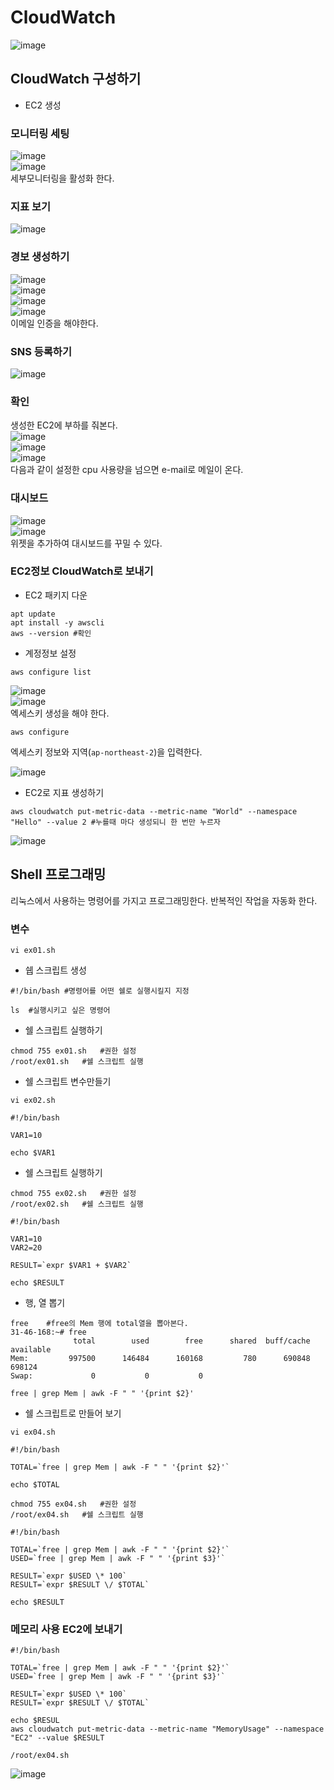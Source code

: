 # CloudWatch
![image](./image/cloudwatch/1.png)<br/>

## CloudWatch 구성하기
- EC2 생성

### 모니터링 세팅
![image](./image/cloudwatch/2.png)<br/>
![image](./image/cloudwatch/3.png)<br/>
세부모니터링을 활성화 한다.<br/>

### 지표 보기
![image](./image/cloudwatch/4.png)<br/>

### 경보 생성하기

![image](./image/cloudwatch/6.png)<br/>
![image](./image/cloudwatch/7.png)<br/>
![image](./image/cloudwatch/9.png)<br/>
![image](./image/cloudwatch/10.png)<br/>
이메일 인증을 해야한다.<br/>

### SNS 등록하기
![image](./image/cloudwatch/8.png)<br/>


### 확인
생성한 EC2에 부하를 줘본다.<br/>
![image](./image/cloudwatch/11.png)<br/>
![image](./image/cloudwatch/12.png)<br/>
![image](./image/cloudwatch/13.png)<br/>
다음과 같이 설정한 cpu 사용량을 넘으면 e-mail로 메일이 온다.<br/>


###  대시보드
![image](./image/cloudwatch/14.png)<br/>
![image](./image/cloudwatch/15.png)<br/>
위젯을 추가하여 대시보드를 꾸밀 수 있다.<br/>

### EC2정보 CloudWatch로 보내기

- EC2 패키지 다운
```shell
apt update
apt install -y awscli
aws --version #확인
```

- 계정정보 설정
```shell
aws configure list
```
![image](./image/cloudwatch/17.png)<br/>
![image](./image/cloudwatch/18.png)<br/>
엑세스키 생성을 해야 한다.<br/>
```shell
aws configure
```
엑세스키 정보와 지역(` ap-northeast-2 `)을 입력한다.

![image](./image/cloudwatch/19.png)<br/>

- EC2로 지표 생성하기
```shell
aws cloudwatch put-metric-data --metric-name "World" --namespace "Hello" --value 2 #누를때 마다 생성되니 한 번만 누르자
```
![image](./image/cloudwatch/20.png)<br/>

## Shell 프로그래밍
리눅스에서 사용하는 명령어를 가지고 프로그래밍한다. 반복적인 작업을 자동화 한다.<br/>
### 변수
```shell
vi ex01.sh
```

- 쉡 스크립트 생성
```Shell Script
#!/bin/bash #명령어를 어떤 쉘로 실행시킬지 지정

ls  #실행시키고 싶은 명령어
```

- 쉘 스크립트 실행하기
```shell
chmod 755 ex01.sh   #권한 설정
/root/ex01.sh   #쉘 스크립트 실행
```

- 쉘 스크립트 변수만들기
```shell
vi ex02.sh
```

```Shell Script
#!/bin/bash

VAR1=10

echo $VAR1
```
- 쉘 스크립트 실행하기
```shell
chmod 755 ex02.sh   #권한 설정
/root/ex02.sh   #쉘 스크립트 실행
```

```Shell Script
#!/bin/bash

VAR1=10
VAR2=20

RESULT=`expr $VAR1 + $VAR2`

echo $RESULT
```
- 행, 열 뽑기
```shell
free    #free의 Mem 행에 total열을 뽑아본다.
31-46-168:~# free
              total        used        free      shared  buff/cache   available
Mem:         997500      146484      160168         780      690848      698124
Swap:             0           0           0

free | grep Mem | awk -F " " '{print $2}'
```


- 쉘 스크립트로 만들어 보기
```shell
vi ex04.sh
```
```Shell Script
#!/bin/bash

TOTAL=`free | grep Mem | awk -F " " '{print $2}'`

echo $TOTAL
```
```shell
chmod 755 ex04.sh   #권한 설정
/root/ex04.sh   #쉘 스크립트 실행
```

```Shell Script
#!/bin/bash

TOTAL=`free | grep Mem | awk -F " " '{print $2}'`
USED=`free | grep Mem | awk -F " " '{print $3}'`

RESULT=`expr $USED \* 100`
RESULT=`expr $RESULT \/ $TOTAL`

echo $RESULT
```

### 메모리 사용 EC2에 보내기

```Shell Script 
#!/bin/bash

TOTAL=`free | grep Mem | awk -F " " '{print $2}'`
USED=`free | grep Mem | awk -F " " '{print $3}'`

RESULT=`expr $USED \* 100`
RESULT=`expr $RESULT \/ $TOTAL`

echo $RESUL
aws cloudwatch put-metric-data --metric-name "MemoryUsage" --namespace "EC2" --value $RESULT
```
```shell
/root/ex04.sh
```
![image](./image/cloudwatch/21.png)<br/>

